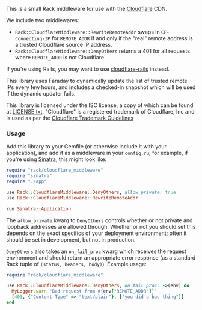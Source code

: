 This is a small Rack middleware for use with the [Cloudflare](https://www.cloudflare.com/) CDN.

We include two middlewares:

 * `Rack::CloudflareMiddleware::RewriteRemoteAddr` swaps in `CF-Connecting-IP` for `REMOTE_ADDR` if and only if the "real" remote address is a trusted Cloudflare source IP address.
 * `Rack::CloudflareMiddleware::DenyOthers` returns a 401 for all requests where `REMOTE_ADDR` is not Cloudflare

If you're using Rails, you may want to use [cloudflare-rails](https://github.com/modosc/cloudflare-rails) instead.

This library uses Faraday to dynamically update the list of trusted remote IPs every few hours, and includes a checked-in snapshot which will be used if the dynamic updater fails.

This library is licensed under the ISC license, a copy of which can be found at [LICENSE.txt](LICENSE.txt). "Cloudflare" is a registered trademark of Cloudflare, Inc and is used as per the [Cloudflare Trademark Guidelines](https://www.cloudflare.com/trademark/)

### Usage

Add this library to your Gemfile (or otherwise include it with your application), and add it as a middleware in your `config.ru`; for example, if you're using [Sinatra](), this might look like:

```ruby
require "rack/cloudflare_middleware"
require "sinatra"
require "./app"

use Rack::CloudflareMiddleware::DenyOthers, allow_private: true
use Rack::CloudflareMiddleware::RewriteRemoteAddr

run Sinatra::Application
```

The `allow_private` kwarg to `DenyOthers` controls whether or not private and loopback addresses are allowed through. Whether or not you should set this depends on the exact specifics of your deployment environment; often it should be set in development, but not in production.

`DenyOthers` also takes an `on_fail_proc` kwarg which receives the request environment and should return an appropriate error response (as a standard Rack tuple of `(status, headers, body)`). Example usage:

```ruby
require "rack/cloudflare_middleware"

use Rack::CloudflareMiddleware::DenyOthers, on_fail_proc: ->(env) do
  MyLogger.warn "Bad request from #{env["REMOTE_ADDR"]}"
  [403, {"Content-Type" => "text/plain"}, ["you did a bad thing"]]
end
```
